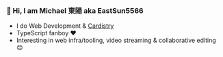 ### 👋 Hi, I am Michael 東陽 aka EastSun5566

- I do Web Development & [Cardistry](https://www.youtube.com/@eastsun5566)
- TypeScript fanboy ❤️
- Interesting in web infra/tooling, video streaming & collaborative editing 😊
